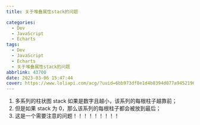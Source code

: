 ```yaml
---
title: 关于堆叠属性stack的问题

categories:
  - Dev
  - JavaScript
  - Echarts
tags:
  - Dev
  - JavaScript
  - Echarts
  - 关于堆叠属性stack的问题
abbrlink: 43700
date: 2023-03-06 15:47:44
cover: https://www.loliapi.com/acg/?uuid=6bb973df8e1d4b8394d077a945219043
---
```


1.  多系列的柱状图 stack 如果是数字且越小，该系列的每根柱子越靠前；
2.  但是如果 stack 为 0，那么该系列的每根柱子都会被放到最后；
3.  这是一个需要注意的问题！！！！！！！！！